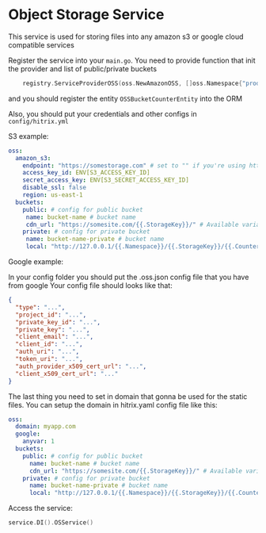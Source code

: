 # Object Storage Service

This service is used for storing files into any amazon s3 or google cloud compatible services

Register the service into your `main.go`. You need to provide function that init the provider and list of public/private buckets

```go
    registry.ServiceProviderOSS(oss.NewAmazonOSS, []oss.Namespace{"product_images"}, []oss.Namespace{"invoices"}),
```

and you should register the entity `OSSBucketCounterEntity` into the ORM

Also, you should put your credentials and other configs in `config/hitrix.yml`

S3 example:
```yml
oss:
  amazon_s3:
    endpoint: "https://somestorage.com" # set to "" if you're using https://s3.amazonaws.com
    access_key_id: ENV[S3_ACCESS_KEY_ID]
    secret_access_key: ENV[S3_SECRET_ACCESS_KEY_ID]
    disable_ssl: false
    region: us-east-1
  buckets:
    public: # config for public bucket
     name: bucket-name # bucket name
     cdn_url: "https://somesite.com/{{.StorageKey}}/" # Available variables are: .Namespace, .CounterID, and, .StorageKey
    private: # config for private bucket
     name: bucket-name-private # bucket name
     local: "http://127.0.0.1/{{.Namespace}}/{{.StorageKey}}/{{.CounterID}}" # Will output "http://127.0.0.1/product/1.jpeg/1"
```
Google example:

In your config folder you should put the .oss.json config file that you have from google
Your config file should looks like that:
```json
{
  "type": "...",
  "project_id": "...",
  "private_key_id": "...",
  "private_key": "...",
  "client_email": "...",
  "client_id": "...",
  "auth_uri": "...",
  "token_uri": "...",
  "auth_provider_x509_cert_url": "...",
  "client_x509_cert_url": "..."
}
```

The last thing you need to set in domain that gonna be used for the static files.
You can setup the domain in hitrix.yaml config file like this:
```yaml
oss: 
  domain: myapp.com
  google:
    anyvar: 1
  buckets:
    public: # config for public bucket
      name: bucket-name # bucket name
      cdn_url: "https://somesite.com/{{.StorageKey}}/" # Available variables are: .Namespace, .CounterID, and, .StorageKey
    private: # config for private bucket
      name: bucket-name-private # bucket name
      local: "http://127.0.0.1/{{.Namespace}}/{{.StorageKey}}/{{.CounterID}}" # Will output "http://127.0.0.1/product/1.jpeg/1"
```

Access the service:
```go
service.DI().OSService()
```